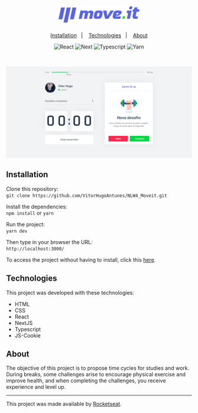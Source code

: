 <h1 align="center">
  <img alt="Moveit" title="Moveit" src="https://github.com/VitorHugoAntunes/NLW4_Moveit/blob/master/Moveit%20imgs/logo-full.svg" width="220px" />
</h1>

<p align="center">
  <a href="#installation">Installation</a>&nbsp;&nbsp;&nbsp;|&nbsp;&nbsp;&nbsp;
  <a href="#technologies">Technologies</a>&nbsp;&nbsp;&nbsp;|&nbsp;&nbsp;&nbsp;
  <a href="#about">About</a>
</p>

<p align="center">
 <img src="https://img.shields.io/badge/React-17.0.1-blue" alt="React" />
 <img src="https://img.shields.io/badge/Next-10.0.7-lightgrey" alt="Next" />
 <img src="https://img.shields.io/badge/Typescript-4.1.5-blue" alt="Typescript"/>
 <img src="https://img.shields.io/badge/Yarn-1.22.5-9cf" alt="Yarn" />
</p>

<br>

<p align="center">
  <img alt="Moveit" src="https://github.com/VitorHugoAntunes/NLW4_Moveit/blob/master/Moveit%20imgs/project-presentation.JPG" width="720px">
</p>

<h2 id="installation">Installation</h2>	

Clone this repository: </br>
```git clone https://github.com/VitorHugoAntunes/NLW4_Moveit.git``` </br>

Install the dependencies: </br> 
```npm install``` or ```yarn``` </br>

Run the project: </br> 
```yarn dev``` </br>

Then type in your browser the URL: </br> 
```http://localhost:3000/```

To access the project without having to install, click this [here](https://nlw4-moveit-bice.vercel.app/).

<h2 id="technologies">Technologies</h2>

This project was developed with these technologies:

- HTML
- CSS
- React
- NextJS
- Typescript
- JS-Cookie

<h2 id="about">About</h2>
<p>The objective of this project is to propose time cycles for studies and work. During breaks, some challenges arise to encourage physical exercise and improve health, and when completing the challenges, you receive experience and level up.</p>

---
This project was made available by [Rocketseat](https://github.com/Rocketseat).
